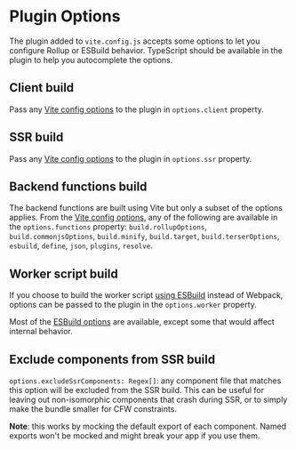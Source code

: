 # Plugin Options

The plugin added to `vite.config.js` accepts some options to let you configure Rollup or ESBuild behavior. TypeScript should be available in the plugin to help you autocomplete the options.

## Client build

Pass any [Vite config options](https://vitejs.dev/config/) to the plugin in `options.client` property.

## SSR build

Pass any [Vite config options](https://vitejs.dev/config/) to the plugin in `options.ssr` property.

## Backend functions build

The backend functions are built using Vite but only a subset of the options applies. From the  [Vite config options](https://vitejs.dev/config/), any of the following are available in the `options.functions` property: `build.rollupOptions`, `build.commonjsOptions`, `build.minify`, `build.target`, `build.terserOptions`, `esbuild`, `define`, `json`, `plugins`, `resolve`.

## Worker script build

If you choose to build the worker script [using ESBuild](./usage#esbuild) instead of Webpack, options can be passed to the plugin in the `options.worker` property.

Most of the [ESBuild options](https://esbuild.github.io/api/#simple-options) are available, except some that would affect internal behavior.

## Exclude components from SSR build

`options.excludeSsrComponents: Regex[]`: any component file that matches this option will be excluded from the SSR build. This can be useful for leaving out non-isomorphic components that crash during SSR, or to simply make the bundle smaller for CFW constraints.

**Note**: this works by mocking the default export of each component. Named exports won't be mocked and might break your app if you use them.
